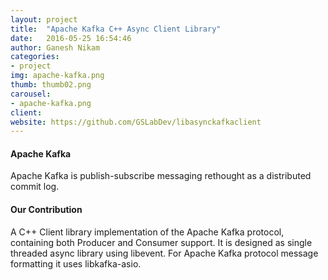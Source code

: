 ```yaml
---
layout: project
title:  "Apache Kafka C++ Async Client Library"
date:   2016-05-25 16:54:46
author: Ganesh Nikam
categories:
- project
img: apache-kafka.png
thumb: thumb02.png
carousel:
- apache-kafka.png
client: 
website: https://github.com/GSLabDev/libasynckafkaclient
---
```


#### Apache Kafka
Apache Kafka is publish-subscribe messaging rethought as a distributed commit log.

#### Our Contribution
A C++ Client library implementation of the Apache Kafka protocol, containing both Producer and Consumer support. It is designed as single threaded async library using libevent. For Apache Kafka protocol message formatting it uses libkafka-asio.
